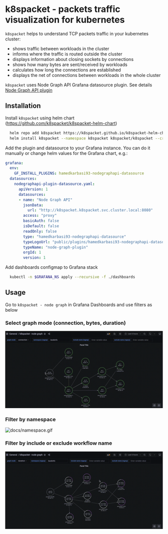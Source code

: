 # k8spacket - packets traffic visualization for kubernetes

`k8spacket` helps to understand TCP packets traffic in your kubernetes cluster:

- shows traffic between workloads in the cluster
- informs where the traffic is routed outside the cluster
- displays information about closing sockets by connections
- shows how many bytes are sent/received by workloads
- calculates how long the connections are established
- displays the net of connections between workloads in the whole cluster

`k8spacket` uses Node Graph API Grafana datasource plugin. See details [Node Graph API plugin](https://grafana.com/grafana/plugins/hamedkarbasi93-nodegraphapi-datasource)

## Installation

Install `k8spacket` using helm chart (https://github.com/k8spacket/k8spacket-helm-chart)

```bash
  helm repo add k8spacket https://k8spacket.github.io/k8spacket-helm-chart
  helm install k8spacket --namespace k8spacket k8spacket/k8spacket --create-namespace
```

Add the plugin and datasource to your Grafana instance. You can do it manually or change helm values for the Grafana chart, e.g.:
```yaml
grafana:
  env:
    GF_INSTALL_PLUGINS: hamedkarbasi93-nodegraphapi-datasource
  datasources:
    nodegraphapi-plugin-datasource.yaml:
      apiVersion: 1
      datasources:
      - name: "Node Graph API"
        jsonData:
          url: "http://k8spacket.k8spacket.svc.cluster.local:8080"
        access: "proxy"
        basicAuth: false
        isDefault: false
        readOnly: false
        type: "hamedkarbasi93-nodegraphapi-datasource"
        typeLogoUrl: "public/plugins/hamedkarbasi93-nodegraphapi-datasource/img/logo.svg"
        typeName: "node-graph-plugin"
        orgId: 1
        version: 1
```

Add dashboards configmap to Grafana stack

```bash
  kubectl -n $GRAFANA_NS apply --recursive -f ./dashboards
```

## Usage

Go to `k8spacket - node graph` in Grafana Dashboards and use filters as below

### Select graph mode (connection, bytes, duration)

![docs/graphmode.gif](docs/graphmode.gif)

### Filter by namespace

![docs/namespace.gif](docs/namespace.gif)

### Filter by include or exclude workflow name

![docs/includeexclude.gif](docs/includeexclude.gif)

